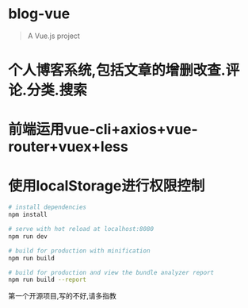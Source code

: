 # blog-vue

> A Vue.js project

# 个人博客系统,包括文章的增删改查.评论.分类.搜索

# 前端运用vue-cli+axios+vue-router+vuex+less

# 使用localStorage进行权限控制

``` bash
# install dependencies
npm install

# serve with hot reload at localhost:8080
npm run dev

# build for production with minification
npm run build

# build for production and view the bundle analyzer report
npm run build --report
```

第一个开源项目,写的不好,请多指教
